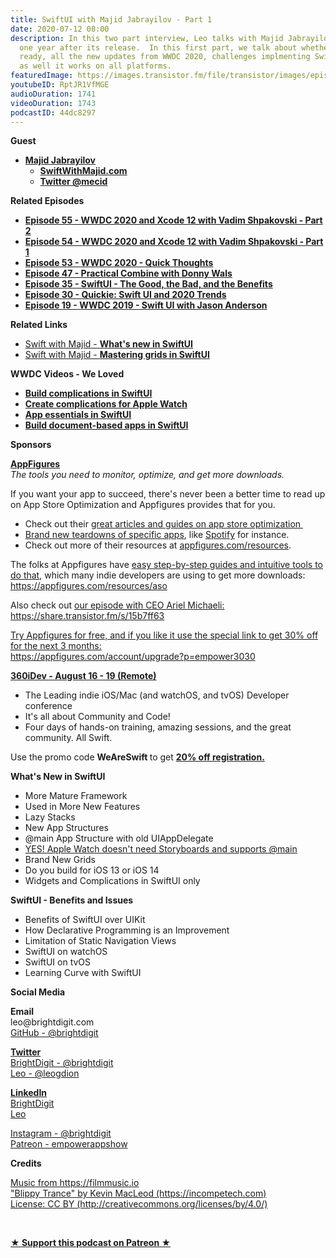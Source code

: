 ```yaml
---
title: SwiftUI with Majid Jabrayilov - Part 1
date: 2020-07-12 08:00
description: In this two part interview, Leo talks with Majid Jabrayilov about SwiftUI
  one year after its release.  In this first part, we talk about whether it is production
  ready, all the new updates from WWDC 2020, challenges implmenting SwiftUI, as well
  as well it works on all platforms.
featuredImage: https://images.transistor.fm/file/transistor/images/episode/287811/full_1593573940-artwork.jpg
youtubeID: RptJR1VfMGE
audioDuration: 1741
videoDuration: 1743
podcastID: 44dc8297
---
```

<p><b>Guest</b></p><ul><li>
<a href="https://swiftwithmajid.com"><strong>Majid Jabrayilov</strong></a><ul>
<li><a href="https://swiftwithmajid.com"><strong>SwiftWithMajid.com</strong></a></li>
<li><a href="https://twitter.com/mecid"><strong>Twitter @mecid</strong></a></li>
</ul>
</li></ul><p><b>Related Episodes</b></p><ul>
<li><a href="https://share.transistor.fm/s/51c9a342"><strong>Episode 55 - WWDC 2020 and Xcode 12 with Vadim Shpakovski - Part 2</strong></a></li>
<li><a href="https://share.transistor.fm/s/2c23d28a"><strong>Episode 54 - WWDC 2020 and Xcode 12 with Vadim Shpakovski - Part 1</strong></a></li>
<li><a href="https://share.transistor.fm/s/8f940315"><strong>Episode 53 - WWDC 2020 - Quick Thoughts</strong></a></li>
<li><a href="https://share.transistor.fm/s/8442feb7"><strong>Episode 47 - Practical Combine with Donny Wals</strong></a></li>
<li><a href="https://share.transistor.fm/s/87165d83"><strong>Episode 35 - SwiftUI - The Good, the Bad, and the Benefits</strong></a></li>
<li><a href="https://share.transistor.fm/s/2f12eb02"><strong>Episode 30 - Quickie: Swift UI and 2020 Trends</strong></a></li>
<li><a href="https://share.transistor.fm/s/3051561"><strong>Episode 19 - WWDC 2019 - Swift UI with Jason Anderson</strong></a></li>
</ul><p><b>Related Links</b></p><ul>
<li><a href="https://swiftwithmajid.com/2020/06/23/what-is-new-in-swiftui/">Swift with Majid - <strong>What's new in SwiftUI</strong></a></li>
<li><a href="https://swiftwithmajid.com/2020/07/08/mastering-grids-in-swiftui/">Swift with Majid - <strong>Mastering grids in SwiftUI</strong></a></li>
</ul><p><strong>WWDC Videos - We Loved</strong></p><ul>
<li><a href="https://developer.apple.com/videos/play/wwdc2020/10048/"><strong>Build complications in SwiftUI</strong></a></li>
<li><a href="https://developer.apple.com/videos/play/wwdc2020/10046/"><strong>Create complications for Apple Watch</strong></a></li>
<li><a href="https://developer.apple.com/videos/play/wwdc2020/10037/"><strong>App essentials in SwiftUI</strong></a></li>
<li><a href="https://developer.apple.com/videos/play/wwdc2020/10039/"><strong>Build document-based apps in SwiftUI</strong></a></li>
</ul><p><b>Sponsors</b></p><p><a href="https://appfigures.com/account/upgrade?p=empower3030"><strong>AppFigures</strong></a><strong><br></strong><em>The tools you need to monitor, optimize, and get more downloads.</em><strong></strong></p><p>If you want your app to succeed, there's never been a better time to read up on App Store Optimization and Appfigures provides that for you. </p><ul>
<li>Check out their <a href="https://appfigures.com/resources">great articles and guides on app store optimization </a>
</li>
<li>
<a href="https://appfigures.com/resources/tagged/aso-teardown">Brand new teardowns of specific apps</a>, like <a href="https://appfigures.com/resources/aso/optimization-teardown-spotify">Spotify</a> for instance. </li>
<li>Check out more of their resources at <a href="http://appfigures.com/resources">appfigures.com/resources</a>.</li>
</ul><p>The folks at Appfigures have <a href="https://appfigures.com/resources/aso">easy step-by-step guides and intuitive tools to do that</a>, which many indie developers are using to get more downloads:<br><a href="https://appfigures.com/resources/aso">https://appfigures.com/resources/aso</a></p><p>Also check out <a href="https://share.transistor.fm/s/15b7ff63">our episode with CEO Ariel Michaeli:<br>https://share.transistor.fm/s/15b7ff63</a></p><p><a href="https://appfigures.com/account/upgrade?p=empower3030">Try Appfigures for free, and if you like it use the special link to get 30% off for the next 3 months:</a><a href="https://www.linode.com/?r=97e09acbd5d304d87dadef749491d245e71c74e7"><br></a><a href="https://appfigures.com/account/upgrade?p=empower3030">https://appfigures.com/account/upgrade?p=empower3030</a></p><p><a href="https://360idev.com/"><strong>360iDev - August 16 - 19 (Remote)</strong></a></p><ul>
<li>The Leading indie iOS/Mac (and watchOS, and tvOS) Developer conference</li>
<li>It's all about Community and Code!</li>
<li>Four days of hands-on training, amazing sessions, and the great community. All Swift.</li>
</ul><p>Use the promo code <strong>WeAreSwift </strong>to get <a href="https://360idev.com/"><strong>20% off registration.</strong></a></p><p><b>What's New in SwiftUI</b></p><ul>
<li>More Mature Framework</li>
<li>Used in More New Features</li>
<li>Lazy Stacks</li>
<li>New App Structures</li>
<li>@main App Structure with old UIAppDelegate</li>
<li><a href="https://developer.apple.com/documentation/swiftui/wkextensiondelegateadaptor">YES! Apple Watch doesn't need Storyboards and supports @main</a></li>
<li>Brand New Grids </li>
<li>Do you build for iOS 13 or iOS 14</li>
<li>Widgets and Complications in SwiftUI only</li>
</ul><p><b>SwiftUI - Benefits and Issues</b></p><ul>
<li>Benefits of SwiftUI over UIKit</li>
<li>How Declarative Programming is an Improvement</li>
<li>Limitation of Static Navigation Views</li>
<li>SwiftUI on watchOS</li>
<li>SwiftUI on tvOS</li>
<li>Learning Curve with SwiftUI</li>
</ul><p><b>Social Media</b></p><p><strong>Email</strong><br>leo@brightdigit.com<br><a href="https://github.com/brightdigit">GitHub - @brightdigit</a></p><p><a href="https://twitter.com/brightdigit"><strong>Twitter </strong><br>BrightDigit - @brightdigit</a><br><a href="https://twitter.com/leogdion">Leo - @leogdion</a></p><p><a href="https://www.linkedin.com/company/bright-digit"><strong>LinkedIn</strong><br>BrightDigit</a><br><a href="https://www.linkedin.com/in/leogdion/">Leo</a></p><p><a href="https://www.instagram.com/brightdigit/">Instagram - @brightdigit</a><br><a href="https://www.patreon.com/empowerappsshow">Patreon - empowerappshow</a></p><p><b>Credits</b></p><p><a href="https://filmmusic.io/">Music from https://filmmusic.io</a><br><a href="https://incompetech.com/">"Blippy Trance" by Kevin MacLeod (https://incompetech.com)</a><br><a href="http://creativecommons.org/licenses/by/4.0/">License: CC BY (http://creativecommons.org/licenses/by/4.0/)</a></p><p><br></p><p><strong><a href="https://www.patreon.com/empowerappsshow" rel="payment" title="★ Support this podcast on Patreon ★">★ Support this podcast on Patreon ★</a></strong></p>
      
